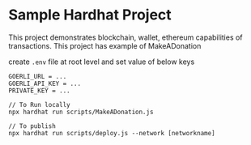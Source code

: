 # Sample Hardhat Project

This project demonstrates blockchain, wallet, ethereum capabilities of transactions. This project has example of MakeADonation 

create `.env` file at root level and set value of below keys
```
GOERLI_URL = ...
GOERLI_API_KEY = ...
PRIVATE_KEY = ...
```

```shell
// To Run locally
npx hardhat run scripts/MakeADonation.js

// To publish
npx hardhat run scripts/deploy.js --network [networkname]
```
